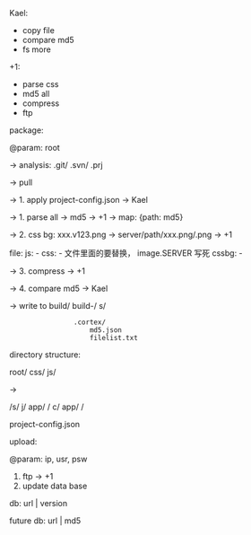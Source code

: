 Kael:
- copy file
- compare md5
- fs more

+1:
- parse css
- md5 all
- compress
- ftp



package:

@param:
    root
    
-> analysis: .git/ .svn/ .prj

-> pull

-> 1. apply project-config.json  -> Kael

-> 1. parse all -> md5          -> +1
    -> map: {path: md5}

-> 2. css bg:  xxx.v123.png -> server/path/xxx.png/<md5>.png   -> +1

file:
    js: -
    css: -
        文件里面的要替换， image.SERVER 写死
    cssbg: -


-> 3. compress              -> +1

-> 4. compare md5           -> Kael
    
-> write to build/
                build-<date-time>/
                    s/
                    
            
                    .cortex/
                        md5.json
                        filelist.txt
    
    

directory structure:

root/
    css/
    js/
    
->

/s/
    j/
        app/
            <name>/
                <js/>
    c/
        app/
            <name>/
                <css/>
                
                
project-config.json






upload:

@param: ip, usr, psw

1. ftp                      -> +1
2. update data base




db:
url | version

future db:
url | md5